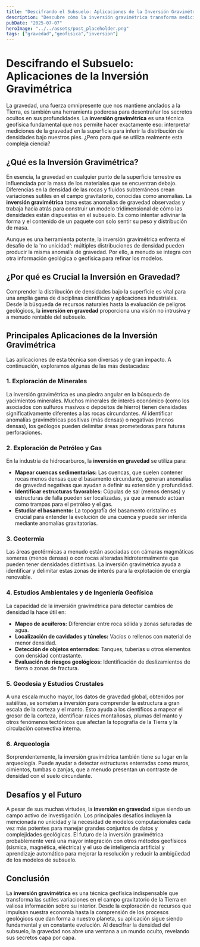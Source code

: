 ```yaml
---
title: "Descifrando el Subsuelo: Aplicaciones de la Inversión Gravimétrica"
description: "Descubre cómo la inversión gravimétrica transforma mediciones superficiales en mapas del subsuelo, crucial para la exploración de minerales, petróleo y gas, geotermia, estudios ambientales y más."
pubDate: "2025-07-07"
heroImage: "../../assets/post_placeholder.png"
tags: ["gravedad","geofisica","inversion"]
---
```



# Descifrando el Subsuelo: Aplicaciones de la Inversión Gravimétrica

La gravedad, una fuerza omnipresente que nos mantiene anclados a la Tierra, es también una herramienta poderosa para desentrañar los secretos ocultos en sus profundidades. La **inversión gravimétrica** es una técnica geofísica fundamental que nos permite hacer exactamente eso: interpretar mediciones de la gravedad en la superficie para inferir la distribución de densidades bajo nuestros pies. ¿Pero para qué se utiliza realmente esta compleja ciencia?

## ¿Qué es la Inversión Gravimétrica?

En esencia, la gravedad en cualquier punto de la superficie terrestre es influenciada por la masa de los materiales que se encuentran debajo. Diferencias en la densidad de las rocas y fluidos subterráneos crean variaciones sutiles en el campo gravitatorio, conocidas como anomalías. La **inversión gravimétrica** toma estas anomalías de gravedad observadas y trabaja hacia atrás para construir un modelo tridimensional de cómo las densidades están dispuestas en el subsuelo. Es como intentar adivinar la forma y el contenido de un paquete con solo sentir su peso y distribución de masa.

Aunque es una herramienta potente, la inversión gravimétrica enfrenta el desafío de la 'no unicidad': múltiples distribuciones de densidad pueden producir la misma anomalía de gravedad. Por ello, a menudo se integra con otra información geológica o geofísica para refinar los modelos.

## ¿Por qué es Crucial la Inversión en Gravedad?

Comprender la distribución de densidades bajo la superficie es vital para una amplia gama de disciplinas científicas y aplicaciones industriales. Desde la búsqueda de recursos naturales hasta la evaluación de peligros geológicos, la **inversión en gravedad** proporciona una visión no intrusiva y a menudo rentable del subsuelo.

## Principales Aplicaciones de la Inversión Gravimétrica

Las aplicaciones de esta técnica son diversas y de gran impacto. A continuación, exploramos algunas de las más destacadas:

### 1. Exploración de Minerales

La inversión gravimétrica es una piedra angular en la búsqueda de yacimientos minerales. Muchos minerales de interés económico (como los asociados con sulfuros masivos o depósitos de hierro) tienen densidades significativamente diferentes a las rocas circundantes. Al identificar anomalías gravimétricas positivas (más densas) o negativas (menos densas), los geólogos pueden delimitar áreas prometedoras para futuras perforaciones.

### 2. Exploración de Petróleo y Gas

En la industria de hidrocarburos, la **inversión en gravedad** se utiliza para:

*   **Mapear cuencas sedimentarias:** Las cuencas, que suelen contener rocas menos densas que el basamento circundante, generan anomalías de gravedad negativas que ayudan a definir su extensión y profundidad.
*   **Identificar estructuras favorables:** Cúpulas de sal (menos densas) y estructuras de falla pueden ser localizadas, ya que a menudo actúan como trampas para el petróleo y el gas.
*   **Estudiar el basamento:** La topografía del basamento cristalino es crucial para entender la evolución de una cuenca y puede ser inferida mediante anomalías gravitatorias.

### 3. Geotermia

Las áreas geotérmicas a menudo están asociadas con cámaras magmáticas someras (menos densas) o con rocas alteradas hidrotermalmente que pueden tener densidades distintivas. La inversión gravimétrica ayuda a identificar y delimitar estas zonas de interés para la explotación de energía renovable.

### 4. Estudios Ambientales y de Ingeniería Geofísica

La capacidad de la inversión gravimétrica para detectar cambios de densidad la hace útil en:

*   **Mapeo de acuíferos:** Diferenciar entre roca sólida y zonas saturadas de agua.
*   **Localización de cavidades y túneles:** Vacíos o rellenos con material de menor densidad.
*   **Detección de objetos enterrados:** Tanques, tuberías u otros elementos con densidad contrastante.
*   **Evaluación de riesgos geológicos:** Identificación de deslizamientos de tierra o zonas de fractura.

### 5. Geodesia y Estudios Crustales

A una escala mucho mayor, los datos de gravedad global, obtenidos por satélites, se someten a inversión para comprender la estructura a gran escala de la corteza y el manto. Esto ayuda a los científicos a mapear el grosor de la corteza, identificar raíces montañosas, plumas del manto y otros fenómenos tectónicos que afectan la topografía de la Tierra y la circulación convectiva interna.

### 6. Arqueología

Sorprendentemente, la inversión gravimétrica también tiene su lugar en la arqueología. Puede ayudar a detectar estructuras enterradas como muros, cimientos, tumbas o zanjas, que a menudo presentan un contraste de densidad con el suelo circundante.

## Desafíos y el Futuro

A pesar de sus muchas virtudes, la **inversión en gravedad** sigue siendo un campo activo de investigación. Los principales desafíos incluyen la mencionada no unicidad y la necesidad de modelos computacionales cada vez más potentes para manejar grandes conjuntos de datos y complejidades geológicas. El futuro de la inversión gravimétrica probablemente verá una mayor integración con otros métodos geofísicos (sísmica, magnética, eléctrica) y el uso de inteligencia artificial y aprendizaje automático para mejorar la resolución y reducir la ambigüedad de los modelos de subsuelo.

## Conclusión

La **inversión gravimétrica** es una técnica geofísica indispensable que transforma las sutiles variaciones en el campo gravitatorio de la Tierra en valiosa información sobre su interior. Desde la exploración de recursos que impulsan nuestra economía hasta la comprensión de los procesos geológicos que dan forma a nuestro planeta, su aplicación sigue siendo fundamental y en constante evolución. Al descifrar la densidad del subsuelo, la gravedad nos abre una ventana a un mundo oculto, revelando sus secretos capa por capa.
